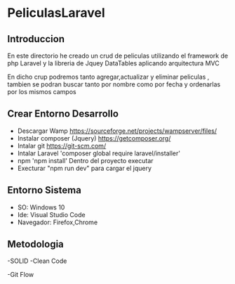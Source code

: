 # PeliculasLaravel

## Introduccion

En este directorio he creado un crud de peliculas utilizando el framework de php Laravel y la libreria de Jquey DataTables aplicando arquitectura MVC

En dicho crup podremos tanto agregar,actualizar y eliminar peliculas , tambien se podran buscar tanto por nombre como por fecha y ordenarlas por los mismos campos 

## Crear Entorno Desarrollo

- Descargar Wamp https://sourceforge.net/projects/wampserver/files/
- Instalar composer (Jquery) https://getcomposer.org/
- Intalar git https://git-scm.com/
- Intalar Laravel 'composer global require laravel/installer'
- npm 'npm install' Dentro del proyecto executar
- Execturar "npm run dev" para cargar el jquery

## Entorno Sistema

- SO: Windows 10
- Ide: Visual Studio Code
- Navegador: Firefox,Chrome

## Metodologia

-SOLID
-Clean Code

-Git Flow
